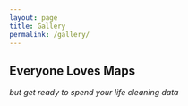 ```yaml
---
layout: page
title: Gallery
permalink: /gallery/
---
```


## Everyone Loves Maps 

*but get ready to spend your life cleaning data*

